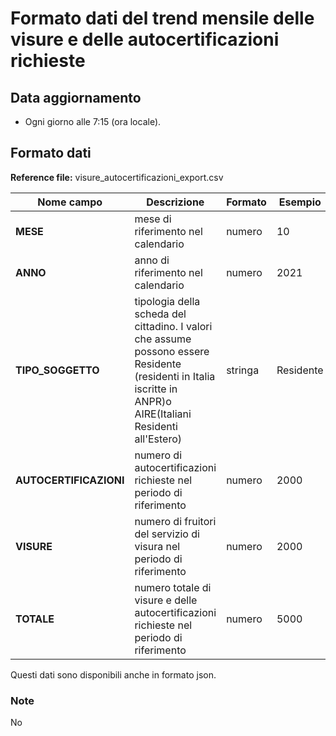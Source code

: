 # Formato dati del trend mensile delle visure e delle autocertificazioni richieste

## Data aggiornamento
- Ogni giorno alle 7:15 (ora locale). 

## Formato dati

**Reference file:** visure_autocertificazioni_export.csv<br>

| Nome campo                  | Descrizione                       | Formato                       | Esempio             |
|-----------------------------|-----------------------------------|-------------------------------|---------------------|
| **MESE**       | mese di riferimento nel calendario              | numero                   | 10       |
| **ANNO**  | anno di riferimento nel calendario  |   numero     |        2021         |
| **TIPO_SOGGETTO**      | tipologia della scheda del cittadino. I valori che assume possono essere Residente (residenti in Italia iscritte in ANPR)o AIRE(Italiani Residenti all'Estero)| stringa             | Residente   | 
| **AUTOCERTIFICAZIONI**      | numero di autocertificazioni richieste nel periodo di riferimento| numero    | 2000   |
| **VISURE**      | numero di fruitori del servizio di visura nel periodo di riferimento| numero    | 2000   |
| **TOTALE**      | numero totale di visure e delle autocertificazioni richieste nel periodo di riferimento| numero             | 5000   |

Questi dati sono disponibili anche in formato json.

### Note
No
